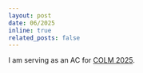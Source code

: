 ```yaml
---
layout: post
date: 06/2025
inline: true
related_posts: false
---
```


I am serving as an AC for [COLM 2025](https://colmweb.org/committees.html).